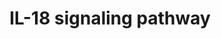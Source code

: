 ---
annotations:
- id: PW:0000883
  parent: regulatory pathway
  type: Pathway Ontology
  value: interleukin-1 signaling pathway
- id: PW:0000512
  parent: signaling pathway
  type: Pathway Ontology
  value: Interleukin mediated signaling pathway
- id: PW:0001059
  parent: classic metabolic pathway
  type: Pathway Ontology
  value: oxidative phosphorylation pathway
- id: PW:0000820
  parent: signaling pathway
  type: Pathway Ontology
  value: signaling pathway in the adaptive immune response
authors:
- Subbannayya
- Khanspers
- Egonw
- Rex D A B
description: Interleukin-18 (IL-18) is a member of the IL-1 family of cytokines and
  was initially described as an IFN-ÃŽÂ³-inducing factor derived from anti-CD3-stimulated
  Th1 cells. IL-18 plays a significant role in the activation of hematopoietic cell
  types mediating both Th1 and Th2 responses and is the primary inducer of interferon-ÃŽÂ³
  in these cells. The biological activity of IL-18 is mediated through its binding
  to the IL-18 receptor complex (IL-18R) and activation of nuclear factor-kB (NF-kB),
  culminating in the production and release of several cytokines, chemokines, and
  cellular adhesion molecules. In certain cell types, IL-18 also activates mitogen-activated
  protein kinases (MAPKs) and PI3K/AKT signaling modules leading to the production
  and release of proinflammatory cytokines. IL-18 mediated signaling acts as one of
  the vital components of the immunomodulatory cytokine networks involved in host
  defense, inflammation, and tissue regeneration.
last-edited: 2021-01-29
organisms:
- Homo sapiens
redirect_from:
- /index.php/Pathway:WP4754
- /instance/WP4754
revision: null
schema-jsonld:
- '@context': https://schema.org/
  '@id': https://wikipathways.github.io/pathways/WP4754.html
  '@type': Dataset
  creator:
    '@type': Organization
    name: WikiPathways
  description: Interleukin-18 (IL-18) is a member of the IL-1 family of cytokines
    and was initially described as an IFN-ÃŽÂ³-inducing factor derived from anti-CD3-stimulated
    Th1 cells. IL-18 plays a significant role in the activation of hematopoietic cell
    types mediating both Th1 and Th2 responses and is the primary inducer of interferon-ÃŽÂ³
    in these cells. The biological activity of IL-18 is mediated through its binding
    to the IL-18 receptor complex (IL-18R) and activation of nuclear factor-kB (NF-kB),
    culminating in the production and release of several cytokines, chemokines, and
    cellular adhesion molecules. In certain cell types, IL-18 also activates mitogen-activated
    protein kinases (MAPKs) and PI3K/AKT signaling modules leading to the production
    and release of proinflammatory cytokines. IL-18 mediated signaling acts as one
    of the vital components of the immunomodulatory cytokine networks involved in
    host defense, inflammation, and tissue regeneration.
  keywords:
  - ''
  - AARS
  - ABCF1
  - ABHD16A
  - ACACB
  - ACADS
  - ACOD1
  - ACTA1
  - ACTA2
  - ADAMTS5
  - ADIPOQ
  - AKT1
  - ALS2
  - AMPK1
  - ANP32A
  - APBA2
  - ARF6
  - ARFGAP1
  - ARFGAP2
  - ARG1
  - ARL4D
  - ATF2
  - ATF3
  - B2M
  - BAD
  - BAX
  - BAZ1B
  - BCL2
  - BCL2L1
  - BID
  - BIN1
  - BIRC3
  - BMP2
  - BPGM
  - BSG
  - BTG2
  - CA11
  - CASP3
  - CASP8
  - CCDC9
  - CCL1
  - CCL18
  - CCL19
  - CCL2
  - CCL20
  - CCL3
  - CCL4
  - CCL5
  - CCN4
  - CCNA2
  - CCNB2
  - CD36
  - CD81
  - CD83
  - CDK5R2
  - CEBPB
  - CENPB
  - CETP
  - CFLAR
  - CHUK
  - CLDN1
  - CLDN12
  - CLDN15
  - CLDN3
  - CLDN4
  - CNTN2
  - COL1A1
  - COL1A2
  - COL3A1
  - COX17
  - CPT1A
  - CREB1
  - CRYGC
  - CSN2
  - CTNNB1
  - CXCL16
  - CXCL2
  - CXCL3
  - CXCL8
  - CYCS
  - DEK
  - DES
  - ECH1
  - EEF2
  - ELAVL1
  - ELK1
  - ENO1
  - EPB41
  - EPS8
  - FADD
  - FAM110A
  - FAM186B
  - FAS
  - FASLG
  - FBXW7
  - FN1
  - FOS
  - FOXN3
  - FUT1
  - GATA1
  - GPAT4
  - GRIN2B
  - GRM7
  - GRN
  - GSK3A
  - GSK3B
  - HADH
  - HCAR2
  - HDAC3
  - HDGF
  - HMOX1
  - HOXD8
  - HPS1
  - HSPB1
  - HSPB8
  - ICAM1
  - IER3
  - IFNG
  - IKBKB
  - IL-18BP
  - IL10
  - IL12B
  - IL13
  - IL17RC
  - IL18
  - IL18BP
  - IL18R1
  - IL18RAP
  - IL1B
  - IL2RA
  - IL37
  - IL6
  - IL9
  - IMP3
  - IRAK1
  - IRAK4
  - IRF1
  - IRF6
  - ITGA2B
  - ITM2C
  - JUN
  - KCNH2
  - KIFC3
  - KITLG
  - KLC1
  - KLF2
  - KRT31
  - LARS2
  - LCK
  - LMNB2
  - LONP2
  - LRRFIP1
  - LTB
  - MAP2K7
  - MAP3K7
  - MAPK1
  - MAPK14
  - MAPK3
  - MAPK8
  - MAPK9
  - MBTPS1
  - MEF2A
  - MEPCE
  - MMP1
  - MMP13
  - MMP14
  - MMP2
  - MMP3
  - MMP8
  - MMP9
  - MTCH1
  - MYD88
  - MYH6
  - MYH7
  - NACA
  - NCAPH2
  - NCF1
  - NCF2
  - NDUFC1
  - NFATC4
  - NFKB1
  - NFKB2
  - NFKBIA
  - NFKBIE
  - NFKBIZ
  - NOS2
  - NOX1
  - NPPA
  - NPPB
  - NR0B2
  - NR1H3
  - NR4A1
  - NRN1
  - NSMF
  - PARP1
  - PHF20
  - PIGT
  - PIK3R1
  - PKN1
  - PLA2G7
  - PLCG1
  - PLD1
  - PLOD3
  - PPP1R13L
  - PPT2
  - PRCC
  - PRKCA
  - PRKCB
  - PRKCD
  - PRM1
  - PTEN
  - PTGS2
  - PTMS
  - PTPN7
  - PTPRZ1
  - PTX3
  - PWWP3A
  - PYGB
  - Protein
  - RAE1
  - RAF1
  - RANGAP1
  - RASA3
  - REL
  - RELA
  - RELB
  - RFX5
  - RGS16
  - RND2
  - RPS11
  - RPS6
  - RPS6KB1
  - RPTOR
  - RUNX2
  - RUSC1
  - RXRB
  - S1PR4
  - SDC4
  - SEMA6C
  - SEMA6D
  - SLC12A3
  - SLC4A7
  - SNTB1
  - SOCS3
  - SP1
  - SPON1
  - SPP1
  - SRC
  - STAT3
  - STK40
  - STMN1
  - STOML1
  - SYT10
  - TACR1
  - TBX21
  - TF
  - TGM2
  - TICAM2
  - TIMP1
  - TIMP3
  - TMEM165
  - TMSB4X
  - TNF
  - TNFAIP2
  - TNFAIP3
  - TNFRSF11B
  - TNFRSF1A
  - TNFSF11
  - TNIP3
  - TOMM40
  - TP53
  - TRAF1
  - TRAF6
  - TRPC2
  - TRPC4AP
  - TRPM7
  - TSHZ1
  - UCK1
  - UGGT1
  - UGT2B10
  - ULBP2
  - USP5
  - VEGFA
  - ZBTB7A
  - ZC3H12A
  - ZDHHC7
  - ZNF143
  - ZNF219
  - ZNF444
  license: CC0
  name: IL-18 signaling pathway
seo: CreativeWork
title: IL-18 signaling pathway
wpid: WP4754
---